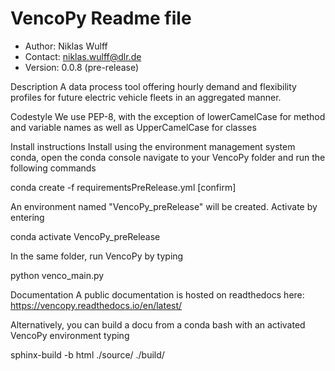 # VencoPy Readme file
- Author: Niklas Wulff
- Contact: niklas.wulff@dlr.de
- Version: 0.0.8 (pre-release)

Description
A data process tool offering hourly demand and flexibility profiles for future electric vehicle fleets in an aggregated manner.

Codestyle 
We use PEP-8, with the exception of lowerCamelCase for method and variable names as well as UpperCamelCase for classes

Install instructions
Install using the environment management system conda, open the conda console navigate to your VencoPy folder and run the following commands

conda create -f requirementsPreRelease.yml
[confirm]

An environment named "VencoPy_preRelease" will be created. Activate by entering

conda activate VencoPy_preRelease 

In the same folder, run VencoPy by typing 

python venco_main.py


Documentation
A public documentation is hosted on readthedocs here: https://vencopy.readthedocs.io/en/latest/

Alternatively, you can build a docu from a conda bash with an activated VencoPy environment typing

sphinx-build -b html ./source/ ./build/
